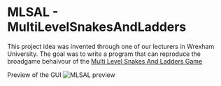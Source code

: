 # MLSAL - MultiLevelSnakesAndLadders
This project idea was invented through one of our lecturers in Wrexham University.
The goal was to write a program that can reproduce the broadgame behaivour of the [Multi Level Snakes And Ladders Game](https://en.wikipedia.org/wiki/Snakes_and_ladders)


Preview of the GUI
![MLSAL preview](https://github.com/KaiHofbauer98/MLSAL/assets/92033660/55605750-5f5e-44e6-b68b-dcfcaef4fd06)
